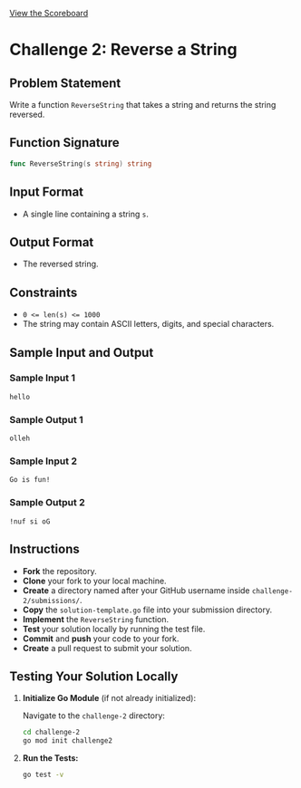 [View the Scoreboard](SCOREBOARD.md)

# Challenge 2: Reverse a String

## Problem Statement

Write a function `ReverseString` that takes a string and returns the string reversed.

## Function Signature

```go
func ReverseString(s string) string
```

## Input Format

- A single line containing a string `s`.

## Output Format

- The reversed string.

## Constraints

- `0 <= len(s) <= 1000`
- The string may contain ASCII letters, digits, and special characters.

## Sample Input and Output

### Sample Input 1

```
hello
```

### Sample Output 1

```
olleh
```

### Sample Input 2

```
Go is fun!
```

### Sample Output 2

```
!nuf si oG
```

## Instructions

- **Fork** the repository.
- **Clone** your fork to your local machine.
- **Create** a directory named after your GitHub username inside `challenge-2/submissions/`.
- **Copy** the `solution-template.go` file into your submission directory.
- **Implement** the `ReverseString` function.
- **Test** your solution locally by running the test file.
- **Commit** and **push** your code to your fork.
- **Create** a pull request to submit your solution.

## Testing Your Solution Locally

1. **Initialize Go Module** (if not already initialized):

   Navigate to the `challenge-2` directory:

   ```bash
   cd challenge-2
   go mod init challenge2
   ```

2. **Run the Tests:**

   ```bash
   go test -v
   ```
